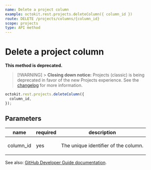 ```yaml
---
name: Delete a project column
example: octokit.rest.projects.deleteColumn({ column_id })
route: DELETE /projects/columns/{column_id}
scope: projects
type: API method
---
```


# Delete a project column

**This method is deprecated.**

> [!WARNING] > **Closing down notice:** Projects (classic) is being deprecated in favor of the new Projects experience.
> See the [changelog](https://github.blog/changelog/2024-05-23-sunset-notice-projects-classic/) for more information.

```js
octokit.rest.projects.deleteColumn({
  column_id,
});
```

## Parameters

<table>
  <thead>
    <tr>
      <th>name</th>
      <th>required</th>
      <th>description</th>
    </tr>
  </thead>
  <tbody>
    <tr><td>column_id</td><td>yes</td><td>

The unique identifier of the column.

</td></tr>
  </tbody>
</table>

See also: [GitHub Developer Guide documentation](https://docs.github.com/rest/projects/columns#delete-a-project-column).
